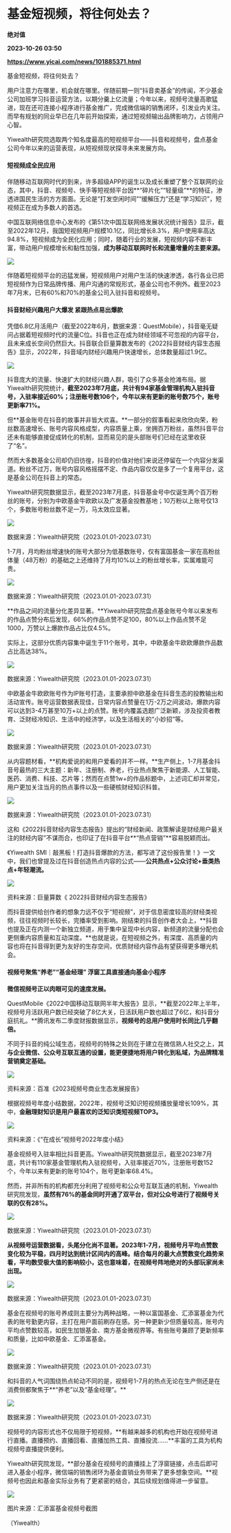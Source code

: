 # 基金短视频，将往何处去？
**绝对值**

**2023-10-26 03:50**

**https://www.yicai.com/news/101885371.html**

基金短视频，将往何处去？

用户注意力在哪里，机会就在哪里。伴随前期一则“抖音卖基金”的传闻，不少基金公司加班学习抖音运营方法，以期分羹上亿流量；今年以来，视频号流量高歌猛进，现在还可连接小程序进行基金推广，完成微信端的销售闭环，引发业内关注。而早有规划的同业早已在几年前开始探索，通过短视频输出品牌影响力，占领用户心智。

Yiwealth研究院选取两个知名度最高的短视频平台——抖音和视频号，盘点基金公司今年以来的运营表现，从短视频现状探寻未来发展方向。

#### **短视频成全民应用**

伴随移动互联网时代的到来，许多超级APP的诞生以及成长重塑了整个互联网的业态，其中，抖音、视频号、快手等短视频平台因**“碎片化”“轻量级”**的特征，渗透进国民生活的方方面面。无论是“打发空闲时间”“缓解压力”还是“学习知识”，短视频正在成为多数人的首选。

中国互联网络信息中心发布的《第51次中国互联网络发展状况统计报告》显示，截至2022年12月，我国短视频用户规模10.1亿，同比增长8.3%，用户使用率高达94.8%，短视频成为全民化应用；同时，随着行业的发展，短视频内容不断丰富，带动用户规模增长和黏性加强，**成为移动互联网时长和流量增量的主要来源。**

![](http://invest-images-external.cbndata.org/5LiA6LSiQUJT/images/f1c6ced488acd3d467841d16fdd33e77a2eef3c9.png)

伴随着短视频平台的迅猛发展，短视频用户对用户生活的快速渗透，各行各业已把短视频作为日常品牌传播、用户沟通的常规形式，基金公司也不例外。截至2023年7月末，已有60%和70%的基金公司入驻抖音和视频号。

#### **抖音财经兴趣用户大爆发** **紧跟热点易出爆款**

凭借6.8亿月活用户（截至2022年6月，数据来源：QuestMobile），抖音毫无疑问占据着短视频时代的流量C位。抖音也正在成为财经领域不可忽视的内容平台，且未来成长空间仍然巨大。抖音联合巨量算数发布的《2022抖音财经内容生态报告》显示，2022年，抖音域内财经兴趣用户快速增长，总体数量超过1.9亿。

![](http://invest-images-external.cbndata.org/5LiA6LSiQUJT/images/4976949fdfd85ce1cecf0eb72a5f2d792089f0c8.jpeg)

抖音庞大的流量、快速扩大的财经兴趣人群，吸引了众多基金抢滩布局。据Yiwealth研究院统计，**截至2023年7月底，共计有94家基金管理机构入驻抖音号，入驻率接近60%；注册账号数106个，今年以来有更新的账号数75个，账号更新率71%。**

但**基金账号在抖音的故事并非皆大欢喜。**一部分的叙事看起来欣欣向荣，粉丝数高速增长、账号内容风格成型，内容质量上乘，坐拥百万粉丝，虽然抖音平台还未有能够直接促成转化的机制，显而易见的是头部账号们已经在这里收获了“名”。

然而大多数基金公司却仍旧彷徨，抖音的价值对他们来说还停留在一个内容分发渠道。粉丝不过万，账号内容风格摇摆不定、作品内容仅仅是多了一个复用平台，这是基金公司在抖音上的常态。

Yiwealth研究院数据显示，截至2023年7月底，抖音基金号中仅诞生两个百万粉丝的账号，分别为中欧基金牛欧欧以及广发基金投教基地；10万粉以上账号仅13个，多数账号粉丝数不足一万，马太效应显著。

![](http://invest-images-external.cbndata.org/5LiA6LSiQUJT/images/1ec74e3e807fa5a8756406315e47fa8bf091d352.png)

数据来源：Yiwealth研究院（2023.01.01-2023.07.31）

1-7月，月均粉丝增速快的账号大部分为低基数账号，仅有富国基金一家在高粉丝体量（48万粉）的基础之上还维持了月均10%以上的粉丝增长率，实属难能可贵。

![](http://invest-images-external.cbndata.org/5LiA6LSiQUJT/images/580e32ae0d845ae18a2ee0047bd6a619588c0ca8.png)

数据来源：Yiwealth研究院（2023.01.01-2023.07.31）

**作品之间的流量分化差异显著。**Yiwealth研究院盘点基金账号今年以来发布的作品点赞分布后发现，66%的作品点赞不足100，80%以上作品点赞不足1000，万赞以上爆款作品占比仅4.5%。

实际上，这部分优质内容集中诞生于11个账号，其中，中欧基金牛欧欧爆款作品数占比高达38%。

![](http://invest-images-external.cbndata.org/5LiA6LSiQUJT/images/f48b214b1e2017d1e747affb9a09ef065493e125.jpeg)

数据来源：Yiwealth研究院（2023.01.01-2023.07.31）

中欧基金牛欧欧账号作为IP账号打造，主要承担中欧基金在抖音生态的投教输出和活动宣传。账号运营数据表现佳，日常内容点赞量在1万-2万之间波动，爆款内容可以达到3-4万甚至10万+以上的点赞。账号内覆盖选题广泛新颖，涉及投资者教育、泛财经冷知识、生活中的经济学，以及生活相关的“小妙招”等。

![](http://invest-images-external.cbndata.org/5LiA6LSiQUJT/images/694388cac643d5bf955241233e52033ceeef8e55.png)

数据来源：Yiwealth研究院（2023.01.01-2023.07.31）

从内容题材看，**机构爱说的和用户爱看的并不一样。**生产侧上，1-7月基金抖音号最热的三大主题：新年、注册制、养老，行业热点聚焦于新能源、人工智能、医药、消费、科技、芯片等；然而在点赞1w+的作品标题中，上述词汇却并常见，用户更加关注当月的热点事件以及一些硬核财经知识科普。

![](http://invest-images-external.cbndata.org/5LiA6LSiQUJT/images/21f6b982a60b1f449733c1444361e4365e303edb.jpeg)

数据来源：Yiwealth研究院（2023.01.01-2023.07.31）

这和《2022抖音财经内容生态报告》提出的“财经新闻、政策解读是财经用户最关注的财经内容”不谋而合，也印证了在抖音平台**“热点营销”**容易脱颖而出。

《Yiwealth SMI｜敲黑板！打造抖音爆款的方法，都写进了这份报告里！》一文中，我们也曾提及过在抖音创造热点内容的公式——**公共热点+公众讨论+垂类热点+年轻潮流。**

![](http://invest-images-external.cbndata.org/5LiA6LSiQUJT/images/62aa79d32101f77c1fcf20ddae2908ca6e7ed980.jpeg)

资料来源：巨量算数《 2022抖音财经内容生态报告》

而抖音提供给创作者的想象力远不仅于“短视频”，对于信息密度较高的财经类视频，往往视频时长较长，完播率受到影响。刚结束的抖音创作者大会上，**抖音也提及正在内测一个新独立频道，用于集中呈现中长内容，新频道的流量分配也会更侧重内容质量和互动深度。**也就是说，在短视频之外，有深度、高质量的内容也将在抖音得到更为友好的生存空间，优质财经内容作品有望获得更多曝光机会。

#### **视频号聚焦“养老”“基金经理”** **浮窗工具直接通向基金小程序**

**微信视频号正以肉眼可见的速度发展。**

QuestMobile《2022中国移动互联网半年大报告》显示，**截至2022年上半年，视频号月活跃用户数已经突破了8亿大关，日活跃用户数也超过了6亿，和抖音分庭抗礼。**腾讯发布二季度财报数据显示，**视频号的总用户使用时长同比几乎翻倍。**

不同于抖音的纯公域生态，视频号的特殊之处则在于建立在微信熟人社交之上，其**与企业微信、公众号互联互通的设置，能更便捷地将用户转化到私域，为品牌精准营销奠定基础。**

![](http://invest-images-external.cbndata.org/5LiA6LSiQUJT/images/9b0c5fb498ecb298cfb7740e85bf6c2f38fd5601.png)

资料来源：百准《2023视频号商业生态发展报告》

根据视频号年度小结数据，2022年，视频号泛知识短视频播放量增长109%，其中，**金融理财知识是用户最喜欢的泛知识类短视频TOP3。**

![](http://invest-images-external.cbndata.org/5LiA6LSiQUJT/images/a848c75b786040b65068c11279ababeddfc05c98.jpeg)

资料来源：《“在成长”视频号2022年度小结》

基金视频号入驻率相比抖音更高。Yiwealth研究院数据显示，截至2023年7月底，共计有110家基金管理机构入驻视频号，入驻率接近70%，注册账号数152个，今年以来有更新的账号104个，账号更新率68.4%。

然而，并非所有的机构都充分利用了视频号和公众号互联互通的机制，Yiwealth研究院发现，**虽然有76%的基金同时开通了双平台，但对公众号进行了视频号关联的仅有28%。**

![](http://invest-images-external.cbndata.org/5LiA6LSiQUJT/images/b206b4be49993b3e4c2147bec9af63092f808684.jpeg)

数据来源：Yiwealth研究院（2023.01.01-2023.07.31）

**从视频号运营数据看，头尾分化尚不显著。**2023年1-7月，视频号月平均点赞数变化较为平稳，四月时达到统计区间内的高峰。结合每月的最大点赞数变化趋势来看，平均数受极大值的影响较小**，这也意味着，在视频号阵地绝对的头部玩家尚未出现。**

![](http://invest-images-external.cbndata.org/5LiA6LSiQUJT/images/26981e8d098c4e33180b4243966a5ad3571b141d.png)

数据来源：Yiwealth研究院（2023.01.01-2023.07.31）

基金在视频号的账号养成则主要分为两种战略，一种以富国基金、汇添富基金为代表的账号勤更内容，主打在用户面前刷存在感。另一种更新少但质量较高，账号内平均点赞数较高，如民生加银基金、南方基金微视界等。有些账号兼顾了更新频率和质量，比如中欧基金、汇添富基金。

![](http://invest-images-external.cbndata.org/5LiA6LSiQUJT/images/1623c525682c839e24143512e99623340084a3d0.jpeg)

数据来源：Yiwealth研究院（2023.01.01-2023.07.31）

和抖音的人气词围绕热点轮动不同的是，视频号1-7月的热点无论在生产侧还是在消费侧都聚焦于**“养老”以及“基金经理”。**

![](http://invest-images-external.cbndata.org/5LiA6LSiQUJT/images/00376439f0016e135a3748a53f6727f9ada56495.jpeg)

数据来源：Yiwealth研究院（2023.01.01-2023.07.31）

视频号的内容形式也不仅局限于短视频，**有越来越多的机构也开始在视频号进行直播。直播预约、直播回看、直播加热工具、直播投流……**丰富的工具为机构视频号直播提供便利。

Yiwealth研究院发现，**部分基金在视频号的直播挂上了浮窗链接，点击后即可进入基金小程序，微信端的销售闭环为基金直销业务带来了更多想象空间。**视频号也因此和基金实际业务有了更紧密的结合，其后续规划值得进一步留意。

![](http://invest-images-external.cbndata.org/5LiA6LSiQUJT/images/aa7dcf5da467eafdfbc850d24416dc86b4532544.jpeg)

图片来源：汇添富基金视频号截图

（Yiwealth）